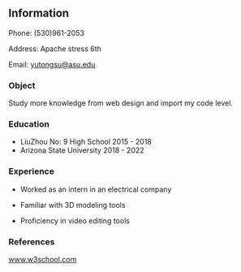 ## Information 

Phone: (530)961-2053

Address: Apache stress 6th

Email: yutongsu@asu.edu

### Object

Study more knowledge from web design and import my code level.

### Education
- LiuZhou No: 9 High School  2015 - 2018  
- Arizona State University  2018 - 2022

### Experience
- Worked as an intern in an electrical company

- Familiar with 3D modeling tools

- Proficiency in video editing tools


### References

www.w3school.com

